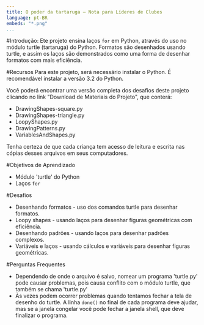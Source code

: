 ```yaml
---
title: O poder da tartaruga — Nota para Líderes de Clubes
language: pt-BR
embeds: "*.png"
...
```


#Introdução:
Ete projeto ensina laços `for` em Python, através do uso no módulo turtle (tartaruga) do Python. Formatos são desenhados usando turtle, e assim os laços são demonstrados como uma forma de desenhar formatos com mais eficiência.

#Recursos
Para este projeto, será necessário instalar o Python. É recomendável instalar a versão 3.2 do Python.

Você poderá encontrar uma versão completa dos desafios deste projeto clicando no link "Download de Materiais do Projeto", que conterá:

+ DrawingShapes-square.py
+ DrawingShapes-triangle.py
+ LoopyShapes.py
+ DrawingPatterns.py
+ VariablesAndShapes.py

Tenha certeza de que cada criança tem acesso de leitura e escrita nas cópias desses arquivos em seus computadores.

#Objetivos de Aprendizado
+ Módulo 'turtle' do Python
+ Laços `for` 

#Desafios
+ Desenhando formatos - uso dos comandos turtle para desenhar formatos.
+ Loopy shapes - usando laços para desenhar figuras geométricas com eficiência.
+ Desenhando padrões - usando laços para desenhar padrões complexos.
+ Variáveis e laços - usando cálculos e variáveis para desenhar figuras geométricas.

#Perguntas Frequentes
+ Dependendo de onde o arquivo é salvo, nomear um programa 'turtle.py' pode causar problemas, pois causa conflito com o módulo turtle, que também se chama 'turtle.py'
+ Às vezes podem ocorrer problemas quando tentamos fechar a tela de desenho do turtle. A linha `done()` no final de cada programa deve ajudar, mas se a janela congelar você pode fechar a janela shell, que deve finalizar o programa.


